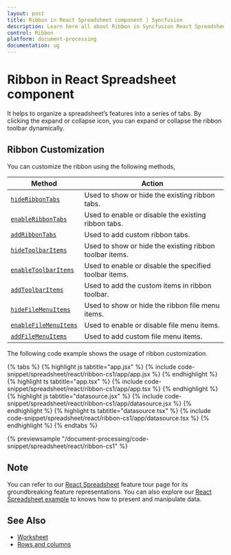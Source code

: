 ```yaml
---
layout: post
title: Ribbon in React Spreadsheet component | Syncfusion
description: Learn here all about Ribbon in Syncfusion React Spreadsheet component of Syncfusion Essential JS 2 and more.
control: Ribbon 
platform: document-processing
documentation: ug
---
```


# Ribbon in React Spreadsheet component

It helps to organize a spreadsheet’s features into a series of tabs. By clicking the expand or collapse icon, you can expand or collapse the ribbon toolbar dynamically.

## Ribbon Customization

You can customize the ribbon using the following methods,

| Method | Action |
|-------|---------|
| [`hideRibbonTabs`](https://ej2.syncfusion.com/react/documentation/api/spreadsheet/#hideribbontabs) | Used to show or hide the existing ribbon tabs. |
| [`enableRibbonTabs`](https://ej2.syncfusion.com/react/documentation/api/spreadsheet/#enableribbontabs) | Used to enable or disable the existing ribbon tabs. |
| [`addRibbonTabs`](https://ej2.syncfusion.com/react/documentation/api/spreadsheet/#addribbontabs) | Used to add custom ribbon tabs. |
| [`hideToolbarItems`](https://ej2.syncfusion.com/react/documentation/api/spreadsheet/#hidetoolbaritems) | Used to show or hide the existing ribbon toolbar items. |
| [`enableToolbarItems`](https://ej2.syncfusion.com/react/documentation/api/spreadsheet/#enabletoolbaritems) | Used to enable or disable the specified toolbar items. |
| [`addToolbarItems`](https://ej2.syncfusion.com/react/documentation/api/spreadsheet/#addtoolbaritems) | Used to add the custom items in ribbon toolbar. |
| [`hideFileMenuItems`](https://ej2.syncfusion.com/react/documentation/api/spreadsheet/#hidefilemenuitems) | Used to show or hide the ribbon file menu items. |
| [`enableFileMenuItems`](https://ej2.syncfusion.com/react/documentation/api/spreadsheet/#enablefilemenuitems) | Used to enable or disable file menu items. |
| [`addFileMenuItems`](https://ej2.syncfusion.com/react/documentation/api/spreadsheet/#addfilemenuitems) | Used to add custom file menu items. |

The following code example shows the usage of ribbon customization.

{% tabs %}
{% highlight js tabtitle="app.jsx" %}
{% include code-snippet/spreadsheet/react/ribbon-cs1/app/app.jsx %}
{% endhighlight %}
{% highlight ts tabtitle="app.tsx" %}
{% include code-snippet/spreadsheet/react/ribbon-cs1/app/app.tsx %}
{% endhighlight %}
{% highlight js tabtitle="datasource.jsx" %}
{% include code-snippet/spreadsheet/react/ribbon-cs1/app/datasource.jsx %}
{% endhighlight %}
{% highlight ts tabtitle="datasource.tsx" %}
{% include code-snippet/spreadsheet/react/ribbon-cs1/app/datasource.tsx %}
{% endhighlight %}
{% endtabs %}

 {% previewsample "/document-processing/code-snippet/spreadsheet/react/ribbon-cs1" %}

## Note

You can refer to our [React Spreadsheet](https://www.syncfusion.com/spreadsheet-editor-sdk/react-spreadsheet-editor) feature tour page for its groundbreaking feature representations. You can also explore our [React Spreadsheet example](https://www.syncfusion.com/spreadsheet-editor-sdk/react-spreadsheet-editor) to knows how to present and manipulate data.

## See Also

* [Worksheet](./worksheet)
* [Rows and columns](./rows-and-columns)

